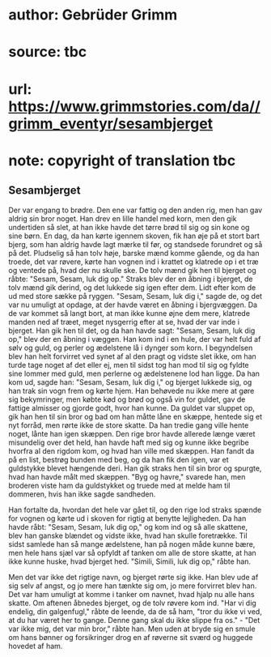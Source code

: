 # author: Gebrüder Grimm
# source: tbc
# url: https://www.grimmstories.com/da//grimm_eventyr/sesambjerget
# note: copyright of translation tbc

## Sesambjerget 

Der var engang to brødre. Den ene var fattig og den anden rig, men han
gav aldrig sin bror noget. Han drev en lille handel med korn, men den
gik undertiden så slet, at han ikke havde det tørre brød til sig og sin
kone og sine børn. En dag, da han kørte igennem skoven, fik han øje på
et stort bart bjerg, som han aldrig havde lagt mærke til før, og
standsede forundret og så på det. Pludselig så han tolv høje, barske
mænd komme gående, og da han troede, det var røvere, kørte han vognen
ind i krattet og klatrede op i et træ og ventede på, hvad der nu skulle
ske. De tolv mænd gik hen til bjerget og råbte: "Sesam, Sesam, luk dig
op." Straks blev der en åbning i bjerget, de tolv mænd gik derind, og
det lukkede sig igen efter dem. Lidt efter kom de ud med store sække på
ryggen. "Sesam, Sesam, luk dig i," sagde de, og det var nu umuligt at
opdage, at der havde været en åbning i bjergvæggen. Da de var kommet så
langt bort, at man ikke kunne øjne dem mere, klatrede manden ned af
træet, meget nysgerrig efter at se, hvad der var inde i bjerget. Han gik
hen til det, og da han havde sagt: "Sesam, Sesam, luk dig op," blev
der en åbning i væggen. Han kom ind i en hule, der var helt fuld af sølv
og guld, og perler og ædelstene lå i dynger som korn. I begyndelsen blev
han helt forvirret ved synet af al den pragt og vidste slet ikke, om han
turde tage noget af det eller ej, men til sidst tog han mod til sig og
fyldte sine lommer med guld, men perlerne og ædelstenene lod han ligge.
Da han kom ud, sagde han: "Sesam, Sesam, luk dig i," og bjerget
lukkede sig, og han trak sin vogn frem og kørte hjem. Han behøvede nu
ikke mere at gøre sig bekymringer, men købte kød og brød og også vin for
guldet, gav de fattige almisser og gjorde godt, hvor han kunne. Da
guldet var sluppet op, gik han hen til sin bror og bad om han måtte låne
en skæppe, hentede sig et nyt forråd, men rørte ikke de store skatte. Da
han tredie gang ville hente noget, lånte han igen skæppen. Den rige bror
havde allerede længe været misundelig over det held, han havde haft med
sig og kunne ikke begribe hvorfra al den rigdom kom, og hvad han ville
med skæppen. Han fandt da på en list, bestrøg bunden med beg, og da han
fik den igen, var et guldstykke blevet hængende deri. Han gik straks hen
til sin bror og spurgte, hvad han havde målt med skæppen. "Byg og
havre," svarede han, men broderen viste ham da guldstykket og truede
med at melde ham til dommeren, hvis han ikke sagde sandheden.

Han fortalte da, hvordan det hele var gået til, og den rige lod straks
spænde for vognen og kørte ud i skoven for rigtig at benytte
lejligheden. Da han havde råbt: "Sesam, Sesam, luk dig op," og kom ind
og så alle skattene, blev han ganske blændet og vidste ikke, hvad han
skulle foretrække. Til sidst samlede han så mange ædelstene, han på
nogen måde kunne bære, men hele hans sjæl var så opfyldt af tanken om
alle de store skatte, at han ikke kunne huske, hvad bjerget hed.
"Simili, Simili, luk dig op," råbte han.

Men det var ikke det rigtige navn, og bjerget rørte sig ikke. Han blev
ude af sig selv af angst, og jo mere han tænkte sig om, jo mere
forvirret blev han. Det var ham umuligt at komme i tanker om navnet,
hvad hjalp nu alle hans skatte. Om aftenen åbnedes bjerget, og de tolv
røvere kom ind. "Har vi dig endelig, din galgenfugl," råbte de leende,
da de så ham, "tror du ikke vi ved, at du har været her to gange. Denne
gang skal du ikke slippe fra os." - "Det var ikke mig, det var min
bror," råbte han. Men uden at bryde sig en smule om hans bønner og
forsikringer drog en af røverne sit sværd og huggede hovedet af ham.
